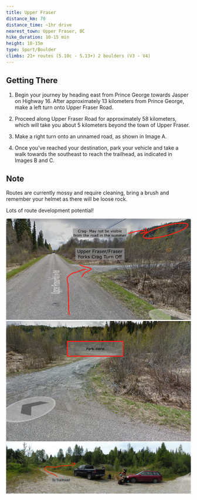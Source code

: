 ```yaml
---
title: Upper Fraser
distance_km: 70
distance_time: ~1hr drive
nearest_town: Upper Fraser, BC
hike_duration: 10-15 min
height: 10-15m
type: Sport/Boulder
climbs: 21+ routes (5.10c - 5.13+) 2 boulders (V3 - V4)
---
```


## Getting There

1. Begin your journey by heading east from Prince George towards Jasper on Highway 16. After approximately 13 kilometers from Prince George, make a left turn onto Upper Fraser Road.

2. Proceed along Upper Fraser Road for approximately 58 kilometers, which will take you about 5 kilometers beyond the town of Upper Fraser.

3. Make a right turn onto an unnamed road, as shown in Image A.

4. Once you've reached your destination, park your vehicle and take a walk towards the southeast to reach the trailhead, as indicated in Images B and C.


## Note

Routes are currently mossy and require cleaning, bring a brush and remember your helmet as there will be loose rock.

Lots of route development potential!

![Image A](./upper-fraser-a.png)
![Image B](./upper-fraser-b.png)
![Image C](./upper-fraser-c.jpg)
